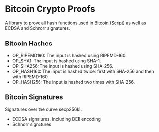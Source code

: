 # Bitcoin Crypto Proofs

A library to prove all hash functions used in [Bitcoin (Script)](https://en.bitcoin.it/wiki/Script#Crypto) as well as ECDSA and Schnorr signatures.

## Bitcoin Hashes

- OP_RIPEMD160: The input is hashed using RIPEMD-160.
- OP_SHA1: The input is hashed using SHA-1.
- OP_SHA256: The input is hashed using SHA-256.
- OP_HASH160: The input is hashed twice: first with SHA-256 and then with RIPEMD-160.
- OP_HASH256: The input is hashed two times with SHA-256.

## Bitcoin Signatures
Signatures over the curve secp256k1.

- ECDSA signatures, including DER encoding
- Schnorr signatures
